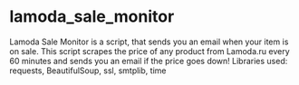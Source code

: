 # lamoda_sale_monitor  
Lamoda Sale Monitor is a script, that sends you an email when your item is on sale.
This script scrapes the price of any product from Lamoda.ru every 60 minutes and sends you an email if the price goes down!
Libraries used: requests, BeautifulSoup, ssl, smtplib, time
